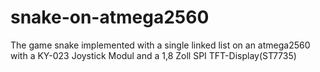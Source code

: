 # snake-on-atmega2560
The game snake implemented with a single linked list on an atmega2560 with a KY-023 Joystick Modul and a 1,8 Zoll SPI TFT-Display(ST7735)
